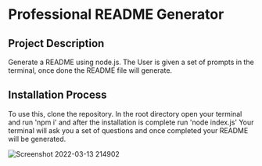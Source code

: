 #  Professional README Generator

  ## Project Description 
  Generate a README using node.js. The User is given a set of prompts in the terminal, once done the README file will generate.

  ## Installation Process 
  To use this, clone the repository. In the root directory open your terminal and run 'npm i' and after the installation is complete run 'node index.js'
  Your terminal will ask you a set of questions and once completed your README will be generated.


![Screenshot 2022-03-13 214902](https://user-images.githubusercontent.com/94206317/158091194-b0cc9eef-84b5-42af-98ec-bfdcf545ad2d.png)

